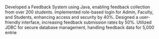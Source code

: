 Developed a Feedback System using Java, enabling feedback collection from over 200 students.
Implemented role-based login for Admin, Faculty, and Students, enhancing access and security by 40%.
Designed a user-friendly interface, increasing feedback submission rates by 50%.
Utilized JDBC for secure database management, handling feedback data for 5,000 entrie
